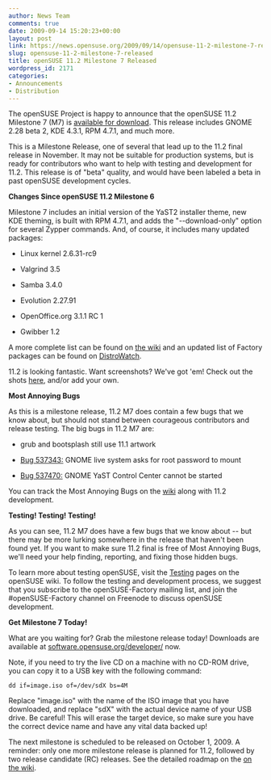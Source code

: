 ```yaml
---
author: News Team
comments: true
date: 2009-09-14 15:20:23+00:00
layout: post
link: https://news.opensuse.org/2009/09/14/opensuse-11-2-milestone-7-released/
slug: opensuse-11-2-milestone-7-released
title: openSUSE 11.2 Milestone 7 Released
wordpress_id: 2171
categories:
- Announcements
- Distribution
---
```


The openSUSE Project is happy to announce that the openSUSE 11.2 Milestone 7 (M7) is [available for download](http://software.opensuse.org/developer). This release includes GNOME 2.28 beta 2, KDE 4.3.1, RPM 4.7.1, and much more.

This is a Milestone Release, one of several that lead up to the 11.2 final release in November. It may not be suitable for production systems, but is ready for contributors who want to help with testing and development for 11.2. This release is of "beta" quality, and would have been labeled a beta in past openSUSE development cycles.

**Changes Since openSUSE 11.2 Milestone 6**

Milestone 7 includes an initial version of the YaST2 installer theme, new KDE theming, is built with RPM 4.7.1, and adds the "--download-only" option for several Zypper commands. And, of course, it includes many updated packages:



	
  * Linux kernel 2.6.31-rc9

	
  * Valgrind 3.5

	
  * Samba 3.4.0

	
  * Evolution 2.27.91

	
  * OpenOffice.org 3.1.1 RC 1

	
  * Gwibber 1.2


A more complete list can be found on [the wiki](http://en.opensuse.org/Factory/News) and an updated list of Factory packages can be found on [DistroWatch](http://distrowatch.com/table.php?distribution=suse).

11.2 is looking fantastic. Want screenshots? We've got 'em! Check out the shots [here](http://en.opensuse.org/Screenshots/11.2_Milestones), and/or add your own.

**Most Annoying Bugs**

As this is a milestone release, 11.2 M7 does contain a few bugs that we know about, but should not stand between courageous contributors and release testing. The big bugs in 11.2 M7 are:



	
  * grub and bootsplash still use 11.1 artwork

	
  * [Bug 537343:](https://bugzilla.novell.com/show_bug.cgi?id=537343) GNOME live system asks for root password to mount

	
  * [Bug 537470:](https://bugzilla.novell.com/show_bug.cgi?id=537470) GNOME YaST Control Center cannot be started


You can track the Most Annoying Bugs on the [wiki](http://en.opensuse.org/Bugs:Most_Annoying_Bugs_11.2_dev) along with 11.2 development.

**Testing! Testing! Testing!**

As you can see, 11.2 M7 does have a few bugs that we know about -- but there may be more lurking somewhere in the release that haven't been found yet. If you want to make sure 11.2 final is free of Most Annoying Bugs, we'll need your help finding, reporting, and fixing those hidden bugs.

To learn more about testing openSUSE, visit the [Testing](http://en.opensuse.org/Testing/) pages on the openSUSE wiki. To follow the testing and development process, we suggest that you subscribe to the openSUSE-Factory mailing list, and join the #openSUSE-Factory channel on Freenode to discuss openSUSE development.

**Get Milestone 7 Today!**

What are you waiting for? Grab the milestone release today! Downloads are available at [software.opensuse.org/developer/](http://software.opensuse.org/developer/) now.

Note, if you need to try the live CD on a machine with no CD-ROM drive, you can copy it to a USB key with the following command:

    
    dd if=image.iso of=/dev/sdX bs=4M


Replace "image.iso" with the name of the ISO image that you have downloaded, and replace "sdX" with the actual device name of your USB drive. Be careful! This will erase the target device, so make sure you have the correct device name and have any vital data backed up!

The next milestone is scheduled to be released on October 1, 2009. A reminder: only one more milestone release is planned for 11.2, followed by two release candidate (RC) releases. See the detailed roadmap on the [on the wiki](http://en.opensuse.org/Roadmap/11.2).
